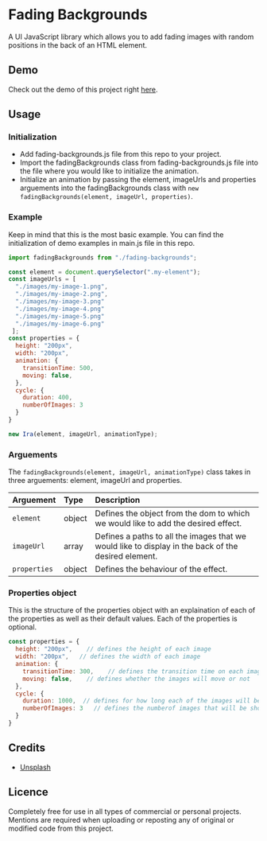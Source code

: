 # Fading Backgrounds
A UI JavaScript library which allows you to add fading images with random positions in the back of an HTML element.

## Demo
Check out the demo of this project right [here](https://vanjazeli.github.io/fading-backgrounds/). 

## Usage

### Initialization
 - Add fading-backgrounds.js file from this repo to your project.
 - Import the fadingBackgrounds class from fading-backgrounds.js file into the file where you would like to initialize the animation.
 - Initialize an animation by passing the element, imageUrls and properties arguements into the fadingBackgrounds class with `new fadingBackgrounds(element, imageUrl, properties)`.

### Example
Keep in mind that this is the most basic example. You can find the initialization of demo examples in main.js file in this repo.

```JavaScript
import fadingBackgrounds from "./fading-backgrounds";

const element = document.querySelector(".my-element");
const imageUrls = [
  "./images/my-image-1.png",
  "./images/my-image-2.png",
  "./images/my-image-3.png"
  "./images/my-image-4.png"
  "./images/my-image-5.png"
  "./images/my-image-6.png"
 ];
const properties = {
  height: "200px",
  width: "200px",
  animation: {
    transitionTime: 500,
    moving: false,
  },
  cycle: {
    duration: 400,
    numberOfImages: 3
  }
}

new Ira(element, imageUrl, animationType);
```

### Arguements
The `fadingBackgrounds(element, imageUrl, animationType)` class takes in three arguements: element, imageUrl and properties.

| Arguement | Type | Description |
|:----------|:-----|:------------|
| `element` | object | Defines the object from the dom to which we would like to add the desired effect. |
| `imageUrl` | array | Defines a paths to all the images that we would like to display in the back of the desired element. |
| `properties` | object | Defines the behaviour of the effect. |

### Properties object
This is the structure of the properties object with an explaination of each of the properties as well as their default values. Each of the properties is optional.

```JavaScript
const properties = {
  height: "200px",    // defines the height of each image
  width: "200px",   // defines the width of each image
  animation: {
    transitionTime: 300,    // defines the transition time on each image in ms
    moving: false,    // defines whether the images will move or not
  },
  cycle: {
    duration: 1000,  // defines for how long each of the images will be shown in ms
    numberOfImages: 3   // defines the numberof images that will be shown at once
  }
}
```

## Credits
 - [Unsplash](https://unsplash.com/)

## Licence
Completely  free for use in all types of commercial or personal projects. Mentions are required when uploading or reposting any of original or modified code from this project.
